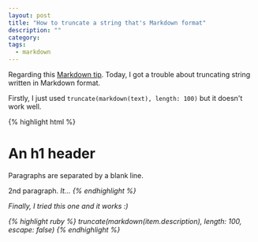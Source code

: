 ```yaml
---
layout: post
title: "How to truncate a string that's Markdown format"
description: ""
category:
tags:
  - markdown
---
```

Regarding this [Markdown tip](https://coderwall.com/p/nzrqva?i=2&p=1&q=author%3Avumanhcuongit&t%5B%5D=vumanhcuongit). Today, I got a trouble about truncating  string written in Markdown format.

Firstly, I just used ```truncate(markdown(text), length: 100)``` but it doesn't work well.

{% highlight html %}
<h1>An h1 header</h1> <p>Paragraphs are separated by a blank line.</p> <p>2nd paragraph. <em>It...
{% endhighlight %}

Finally, I tried this one and it works :)

{% highlight ruby %}
truncate(markdown(item.description), length: 100, escape: false)
{% endhighlight %}

